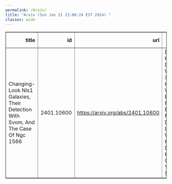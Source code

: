 ```yaml
---
permalink: /Arxiv/
title: "Arxiv (Sun Jan 21 23:00:24 EST 2024) "
classes: wide
---
```

<table border="1" class="dataframe">
  <thead>
    <tr style="text-align: right;">
      <th>title</th>
      <th>id</th>
      <th>url</th>
      <th>authors</th>
      <th>Local Authors</th>
    </tr>
  </thead>
  <tbody>
    <tr>
      <td>Changing-Look Nls1 Galaxies, Their Detection With Svom, And The Case Of   Ngc 1566</td>
      <td>2401.10600</td>
      <td><a href="https://arxiv.org/abs/2401.10600" target="_blank">https://arxiv.org/abs/2401.10600</a></td>
      <td>D. W. Xu, S. Komossa, D. Grupe, J. Wang, L. P. Xin, X. H. Han, J. Y. Wei, J. Y. Bai, E. Bon, F. Cangemi, B. Cordier, M. Dennefeld, L. C. Gallo, W. Kollatschny, De-Feng Kong, M. W. Ochmann, Y. L. Qiu, N. Schartel</td>
      <td>Ji Wang</td>
    </tr>
  </tbody>
</table>